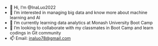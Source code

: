 - 👋 Hi, I’m @InaLuo2022
- 👀 I’m interested in managing big data and know more about machine learning and AI
- 🌱 I’m currently learning data analytics at Monash University Boot Camp
- 💞️ I’m looking to collaborate with my classmates in Boot Camp and learn codings in Git community
- 📫 Email: inaluo78@gmail.com

<!---
InaLuo2022/InaLuo2022 is a ✨ special ✨ repository because its `README.md` (this file) appears on your GitHub profile.
You can click the Preview link to take a look at your changes.
--->
